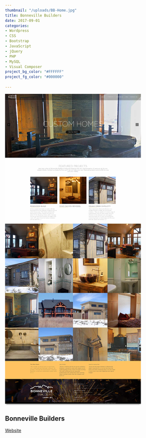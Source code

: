 ```yaml
---
thumbnail: "/uploads/BB-Home.jpg"
title: Bonneville Builders
date: 2017-09-01
categories:
- Wordpress
- CSS
- Bootstrap
- JavaScript
- jQuery
- PHP
- MySQL
- Visual Composer
project_bg_color: "#FFFFFF"
project_fg_color: "#000000"

---
```

![](/uploads/BB-Home.jpg)
## Bonneville Builders
[Website]("https://buildbonneville.com)